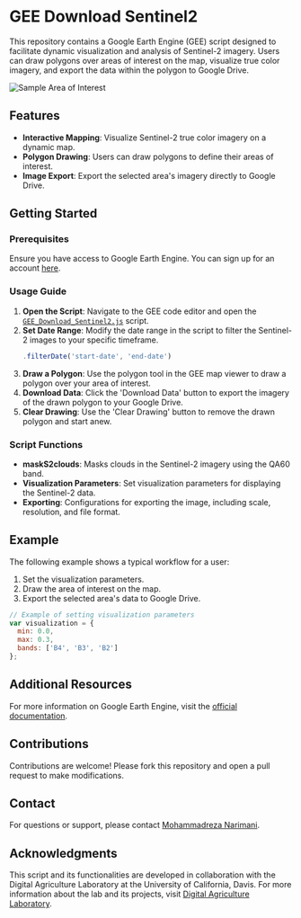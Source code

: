 
# GEE Download Sentinel2

This repository contains a Google Earth Engine (GEE) script designed to facilitate dynamic visualization and analysis of Sentinel-2 imagery. Users can draw polygons over areas of interest on the map, visualize true color imagery, and export the data within the polygon to Google Drive.

![Sample Area of Interest](Sample_AOI.png)

## Features

- **Interactive Mapping**: Visualize Sentinel-2 true color imagery on a dynamic map.
- **Polygon Drawing**: Users can draw polygons to define their areas of interest.
- **Image Export**: Export the selected area's imagery directly to Google Drive.

## Getting Started

### Prerequisites

Ensure you have access to Google Earth Engine. You can sign up for an account [here](https://signup.earthengine.google.com/).

### Usage Guide

1. **Open the Script**: Navigate to the GEE code editor and open the [`GEE_Download_Sentinel2.js`](./GEE_Download_Sentinel2.js) script.
2. **Set Date Range**: Modify the date range in the script to filter the Sentinel-2 images to your specific timeframe.
   ```javascript
   .filterDate('start-date', 'end-date')
   ```
3. **Draw a Polygon**: Use the polygon tool in the GEE map viewer to draw a polygon over your area of interest.
4. **Download Data**: Click the 'Download Data' button to export the imagery of the drawn polygon to your Google Drive.
5. **Clear Drawing**: Use the 'Clear Drawing' button to remove the drawn polygon and start anew.

### Script Functions

- **maskS2clouds**: Masks clouds in the Sentinel-2 imagery using the QA60 band.
- **Visualization Parameters**: Set visualization parameters for displaying the Sentinel-2 data.
- **Exporting**: Configurations for exporting the image, including scale, resolution, and file format.

## Example

The following example shows a typical workflow for a user:

1. Set the visualization parameters.
2. Draw the area of interest on the map.
3. Export the selected area's data to Google Drive.

```javascript
// Example of setting visualization parameters
var visualization = {
  min: 0.0,
  max: 0.3,
  bands: ['B4', 'B3', 'B2']
};
```

## Additional Resources

For more information on Google Earth Engine, visit the [official documentation](https://developers.google.com/earth-engine).

## Contributions

Contributions are welcome! Please fork this repository and open a pull request to make modifications.

## Contact

For questions or support, please contact [Mohammadreza Narimani](mailto:mnarimani@ucdavis.edu).

## Acknowledgments

This script and its functionalities are developed in collaboration with the Digital Agriculture Laboratory at the University of California, Davis. For more information about the lab and its projects, visit [Digital Agriculture Laboratory](https://digitalag.ucdavis.edu/).
